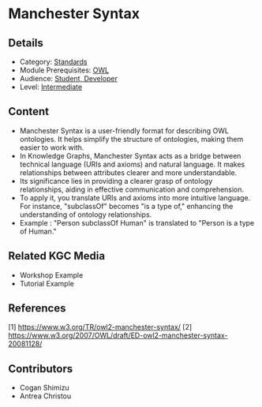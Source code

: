 # Manchester Syntax
## Details
* Category: [Standards](../categories/Standards.md)
* Module Prerequisites: [OWL](../modules/OWL.md)
* Audience: [Student, Developer](../audiences/Student,_Developer.md)
* Level: [Intermediate](../levels/Intermediate.md)

## Content
* Manchester Syntax is a user-friendly format for describing OWL ontologies. It helps simplify the structure of ontologies, making them easier to work with.
* In Knowledge Graphs, Manchester Syntax acts as a bridge between technical language (URIs and axioms) and natural language. It makes relationships between attributes clearer and more understandable.
* Its significance lies in providing a clearer grasp of ontology relationships, aiding in effective communication and comprehension.
* To apply it, you translate URIs and axioms into more intuitive language. For instance, "subclassOf" becomes "is a type of," enhancing the understanding of ontology relationships.
* Example : "Person subclassOf Human" is translated to "Person is a type of Human."

## Related KGC Media
* Workshop Example
* Tutorial Example

## References
[1] https://www.w3.org/TR/owl2-manchester-syntax/
[2] https://www.w3.org/2007/OWL/draft/ED-owl2-manchester-syntax-20081128/

## Contributors
* Cogan Shimizu
* Antrea Christou